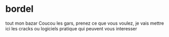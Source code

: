 # bordel
tout mon bazar
Coucou les gars, prenez ce que vous voulez, je vais mettre ici les cracks ou logiciels pratique qui peuvent vous interesser
